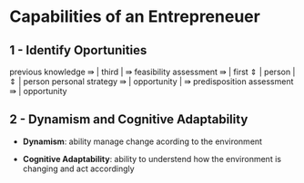# Capabilities of an Entrepreneuer

## 1 - Identify Oportunities


previous knowledge ⇛ | third       | ⇛ feasibility assessment    ⇛ | first
   ⇕                 | person      |      ⇕                        | person
personal strategy  ⇛ | opportunity | ⇛ predisposition assessment ⇛ | opportunity

## 2 - Dynamism and Cognitive Adaptability

- **Dynamism**: ability manage change acording to the environment

- **Cognitive Adaptability**: ability to understend how the environment is changing and act accordingly
